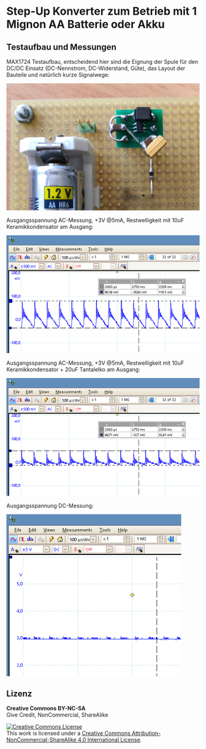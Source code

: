 
# Step-Up Konverter zum Betrieb mit 1 Mignon AA Batterie oder Akku


## Testaufbau und Messungen

MAX1724 Testaufbau, entscheidend hier sind die Eignung der Spule für den DC/DC Einsatz (DC-Nennstrom, DC-Widerstand, Güte), das Layout der Bauteile und natürlich kurze Signalwege:

![pic](Images/MAX1724.jpg)


Ausgangsspannung AC-Messung, +3V @5mA, Restwelligkeit mit 10uF Keramikkondensator am Ausgang:

![pic](Images/step-up_output_AC_with_10u.png)


Ausgangsspannung AC-Messung, +3V @5mA, Restwelligkeit mit 10uF Keramikkondensator + 20uF Tantalelko am Ausgang:

![pic](Images/step-up_output_AC_with_10u_20u.png)


Ausgangsspannung DC-Messung:

![pic](Images/step-up_output_DC.png)


## Lizenz

**Creative Commons BY-NC-SA**<br>
Give Credit, NonCommercial, ShareAlike

<a rel="license" href="http://creativecommons.org/licenses/by-nc-sa/4.0/"><img alt="Creative Commons License" style="border-width:0" src="https://i.creativecommons.org/l/by-nc-sa/4.0/88x31.png" /></a><br />This work is licensed under a <a rel="license" href="http://creativecommons.org/licenses/by-nc-sa/4.0/">Creative Commons Attribution-NonCommercial-ShareAlike 4.0 International License</a>.
